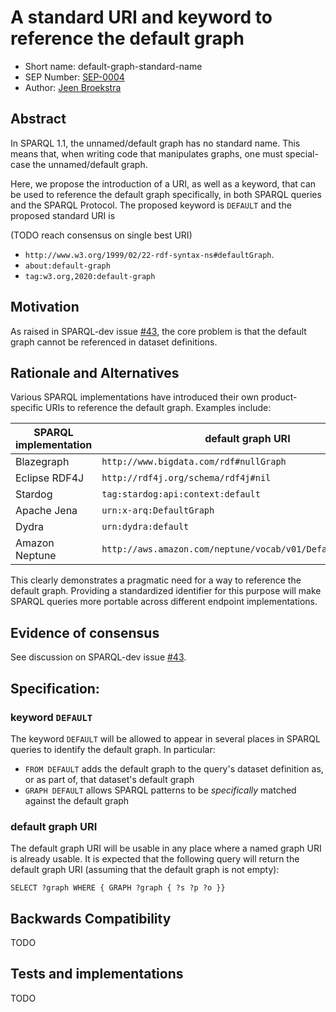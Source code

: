 # A standard URI and keyword to reference the default graph

* Short name: default-graph-standard-name
* SEP Number: [SEP-0004](sep-0004.md)
* Author: [Jeen Broekstra](https://github.com/jeenbroekstra)

## Abstract

In SPARQL 1.1, the unnamed/default graph has no standard name. This means that, when writing code that manipulates graphs, one must special-case the unnamed/default graph. 

Here, we propose the introduction of a URI, as well as a keyword, that can be used to reference the default graph specifically, in both SPARQL queries and the SPARQL Protocol. The proposed keyword is `DEFAULT` and the proposed standard URI is 

(TODO reach consensus on single best URI)

- `http://www.w3.org/1999/02/22-rdf-syntax-ns#defaultGraph`.
- `about:default-graph`
- `tag:w3.org,2020:default-graph`

## Motivation

As raised in SPARQL-dev issue [#43](https://github.com/w3c/sparql-dev/issues/43), the core problem is that the default graph cannot be referenced in dataset definitions.

## Rationale and Alternatives

Various SPARQL implementations have introduced their own product-specific URIs to reference the default graph. Examples include:

| SPARQL implementation | default graph URI                      |
|-----------------------|----------------------------------------|
| Blazegraph            | `http://www.bigdata.com/rdf#nullGraph` |
| Eclipse RDF4J         | `http://rdf4j.org/schema/rdf4j#nil`    |
| Stardog               | `tag:stardog:api:context:default`      |
| Apache Jena           | `urn:x-arq:DefaultGraph`               |
| Dydra                 | `urn:dydra:default`                    |
| Amazon Neptune        | `http://aws.amazon.com/neptune/vocab/v01/DefaultNamedGraph` |

This clearly demonstrates a pragmatic need for a way to reference the default graph. Providing a standardized identifier for this purpose will make SPARQL queries more portable across different endpoint implementations.

## Evidence of consensus

See discussion on SPARQL-dev issue [#43](https://github.com/w3c/sparql-dev/issues/43).

## Specification:

### keyword `DEFAULT`

The keyword `DEFAULT` will be allowed to appear in several places in SPARQL queries to identify the default graph. In particular:

- `FROM DEFAULT` adds the default graph to the query's dataset definition as, or as part of, that dataset's default graph
- `GRAPH DEFAULT` allows SPARQL patterns to be _specifically_  matched against the default graph

### default graph URI

The default graph URI will be usable in any place where a named graph URI is already usable. It is expected that the following query will return the default graph URI (assuming that the default graph is not empty):

    SELECT ?graph WHERE { GRAPH ?graph { ?s ?p ?o }} 

## Backwards Compatibility

TODO

## Tests and implementations

TODO
